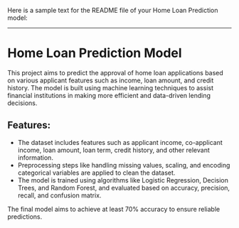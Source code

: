 Here is a sample text for the README file of your Home Loan Prediction model:

---

# Home Loan Prediction Model

This project aims to predict the approval of home loan applications based on various applicant features such as income, loan amount, and credit history. The model is built using machine learning techniques to assist financial institutions in making more efficient and data-driven lending decisions. 

## Features:
- The dataset includes features such as applicant income, co-applicant income, loan amount, loan term, credit history, and other relevant information.
- Preprocessing steps like handling missing values, scaling, and encoding categorical variables are applied to clean the dataset.
- The model is trained using algorithms like Logistic Regression, Decision Trees, and Random Forest, and evaluated based on accuracy, precision, recall, and confusion matrix.

The final model aims to achieve at least 70% accuracy to ensure reliable predictions.
